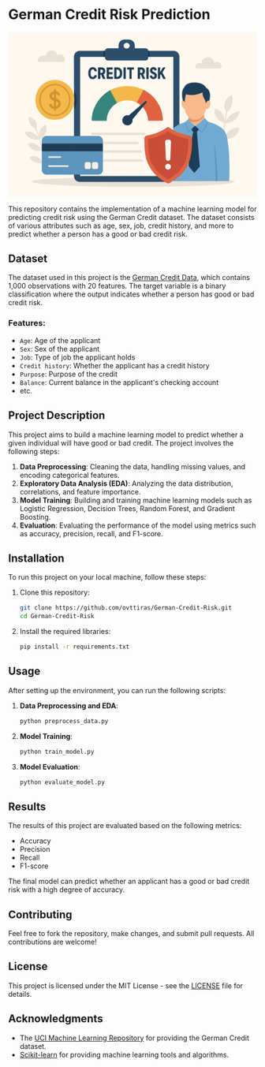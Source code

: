 # German Credit Risk Prediction

<p align="center">
  <img align="middle" src="docs/main.png" alt="workflow" width="800px" class="center">
 </p>
 This repository contains the implementation of a machine learning model for predicting credit risk using the German Credit dataset. The dataset consists of various attributes such as age, sex, job, credit history, and more to predict whether a person has a good or bad credit risk.

## Dataset

The dataset used in this project is the [German Credit Data](https://archive.ics.uci.edu/ml/datasets/Statlog+(German+Credit+Data)), which contains 1,000 observations with 20 features. The target variable is a binary classification where the output indicates whether a person has good or bad credit risk.

### Features:
- `Age`: Age of the applicant
- `Sex`: Sex of the applicant
- `Job`: Type of job the applicant holds
- `Credit history`: Whether the applicant has a credit history
- `Purpose`: Purpose of the credit
- `Balance`: Current balance in the applicant's checking account
- etc.

## Project Description

This project aims to build a machine learning model to predict whether a given individual will have good or bad credit. The project involves the following steps:
1. **Data Preprocessing**: Cleaning the data, handling missing values, and encoding categorical features.
2. **Exploratory Data Analysis (EDA)**: Analyzing the data distribution, correlations, and feature importance.
3. **Model Training**: Building and training machine learning models such as Logistic Regression, Decision Trees, Random Forest, and Gradient Boosting.
4. **Evaluation**: Evaluating the performance of the model using metrics such as accuracy, precision, recall, and F1-score.

## Installation

To run this project on your local machine, follow these steps:

1. Clone this repository:
    ```bash
    git clone https://github.com/ovttiras/German-Credit-Risk.git
    cd German-Credit-Risk
    ```

2. Install the required libraries:
    ```bash
    pip install -r requirements.txt
    ```

## Usage

After setting up the environment, you can run the following scripts:

1. **Data Preprocessing and EDA**:
    ```bash
    python preprocess_data.py
    ```

2. **Model Training**:
    ```bash
    python train_model.py
    ```

3. **Model Evaluation**:
    ```bash
    python evaluate_model.py
    ```

## Results

The results of this project are evaluated based on the following metrics:
- Accuracy
- Precision
- Recall
- F1-score

The final model can predict whether an applicant has a good or bad credit risk with a high degree of accuracy.

## Contributing

Feel free to fork the repository, make changes, and submit pull requests. All contributions are welcome!

## License

This project is licensed under the MIT License - see the [LICENSE](LICENSE) file for details.

## Acknowledgments

- The [UCI Machine Learning Repository](https://archive.ics.uci.edu/ml/datasets/Statlog+(German+Credit+Data)) for providing the German Credit dataset.
- [Scikit-learn](https://scikit-learn.org/) for providing machine learning tools and algorithms.

